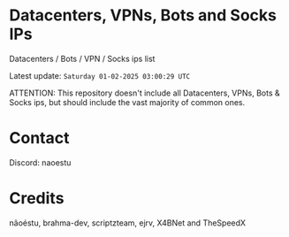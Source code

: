 # Datacenters, VPNs, Bots and Socks IPs
 
Datacenters / Bots / VPN / Socks ips list

Latest update: `Saturday 01-02-2025 03:00:29 UTC` 

ATTENTION: This repository doesn't include all Datacenters, VPNs, Bots & Socks ips, 
but should include the vast majority of common ones.

# Contact
Discord: naoestu

# Credits
nãoéstu, brahma-dev, scriptzteam, ejrv, X4BNet and TheSpeedX
